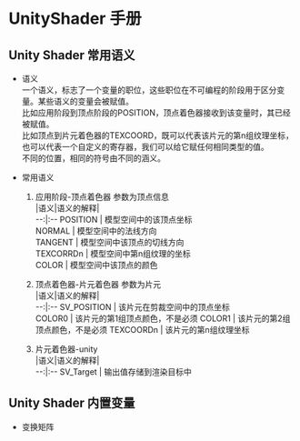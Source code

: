 # UnityShader 手册

## Unity Shader 常用语义

* 语义  
    一个语义，标志了一个变量的职位，这些职位在不可编程的阶段用于区分变量。某些语义的变量会被赋值。  
    比如应用阶段到顶点阶段的POSITION，顶点着色器接收到该变量时，其已经被赋值。  
    比如顶点到片元着色器的TEXCOORD，既可以代表该片元的第n组纹理坐标，也可以代表一个自定义的寄存器，我们可以给它赋任何相同类型的值。  
    不同的位置，相同的符号由不同的涵义。

* 常用语义  
    1. 应用阶段-顶点着色器 参数为顶点信息  
        |语义|语义的解释|  
        --:|:--
        POSITION | 模型空间中的该顶点坐标  
        NORMAL | 模型空间中的法线方向  
        TANGENT | 模型空间中该顶点的切线方向  
        TEXCORRDn | 模型空间中第n组纹理的坐标  
        COLOR | 模型空间中该顶点的颜色  

    2. 顶点着色器-片元着色器 参数为片元  
        |语义|语义的解释|  
        --:|:--
        SV_POSITION | 该片元在剪裁空间中的顶点坐标  
        COLOR0 | 该片元的第1组顶点颜色，不是必须
        COLOR1 | 该片元的第2组顶点颜色，不是必须
        TEXCOORDn | 该片元的第n组纹理坐标  

    3. 片元着色器-unity  
        |语义|语义的解释|  
        --:|:--
        SV_Target | 输出值存储到渲染目标中  

## Unity Shader 内置变量

* 变换矩阵  
    